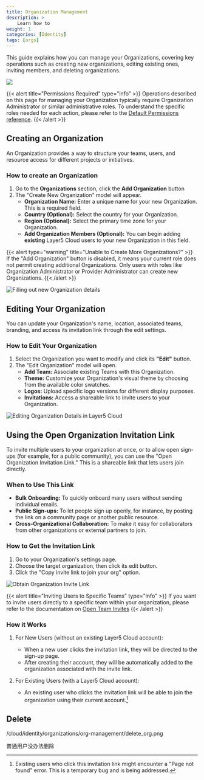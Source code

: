 ```yaml
---
title: Organization Management
description: >
    Learn how to 
weight: 1
categories: [Identity]
tags: [orgs]
---
```


This guide explains how you can manage your Organizations, covering key operations such as creating new organizations, editing existing ones, inviting members, and deleting organizations.

![](/cloud/identity/organizations/org-management/org_overview.png)

{{< alert title="Permissions Required" type="info" >}}
Operations described on this page for managing your Organization typically require Organization Administrator or similar administrative roles. To understand the specific roles needed for each action, please refer to the [Default Permissions reference](https://docs.layer5.io/cloud/reference/default-permissions/).
{{< /alert >}}

## Creating an Organization

An Organization provides a way to structure your teams, users, and resource access for different projects or initiatives.

### How to create an Organization

1.  Go to the **Organizations** section, click the **Add Organization** button
3.  The "Create New Organization" model will appear.
    -   **Organization Name:** Enter a unique name for your new Organization. This is a required field.
    -   **Country (Optional):** Select the country for your Organization.
    -   **Region (Optional):** Select the primary time zone for your Organization.
    -   **Add Organization Members (Optional):** You can begin adding **existing** Layer5 Cloud users to your new Organization in this field.

{{< alert type="warning" title="Unable to Create More Organizations?" >}}
If the "Add Organization" button is disabled, it means your current role does not permit creating additional Organizations. Only users with roles like Organization Administrator or Provider Administrator can create new Organizations.
{{< /alert >}}

![Filling out new Organization details](/cloud/identity/organizations/org-management/create_org.png)

## Editing Your Organization

You can update your Organization's name, location, associated teams, branding, and access its invitation link through the edit settings.

### How to Edit Your Organization

1.  Select the Organization you want to modify and click its **"Edit"** button.
2.  The "Edit Organization" model will open.
    -   **Add Team:** Associate existing Teams with this Organization.
    -   **Theme:** Customize your Organization's visual theme by choosing from the available color swatches.
    -   **Logos:** Upload specific logo versions for different display purposes.
    -   **Invitations:** Access a shareable link to invite users to your Organization.

![Editing Organization Details in Layer5 Cloud](/cloud/identity/organizations/org-management/edit_org.png)

## Using the Open Organization Invitation Link

To invite multiple users to your organization at once, or to allow open sign-ups (for example, for a public community), you can use the "Open Organization Invitation Link." This is a shareable link that lets users join directly.

### When to Use This Link
* **Bulk Onboarding:** To quickly onboard many users without sending individual emails.
* **Public Sign-ups:** To let people sign up openly, for instance, by posting the link on a community page or another public resource.
* **Cross-Organizational Collaboration:** To make it easy for collaborators from other organizations or external partners to join.

### How to Get the Invitation Link
1. Go to your Organization's settings page.
2. Choose the target organization, then click its edit button.
3. Click the "Copy invite link to join your org" option.

![Obtain Organization Invite Link](/cloud/identity/organizations/org-management/org_open_invite.gif)

{{< alert title="Inviting Users to Specific Teams" type="info" >}}
If you want to invite users directly to a specific team within your organization, please refer to the documentation on [Open Team Invites](https://docs.layer5.io/cloud/identity/teams/)
{{< /alert >}}

### How it Works

1.  For New Users (without an existing Layer5 Cloud account):
    * When a new user clicks the invitation link, they will be directed to the sign-up page.
    * After creating their account, they will be automatically added to the organization associated with the invite link.

2.  For Existing Users (with a Layer5 Cloud account):
    * An existing user who clicks the invitation link will be able to join the organization using their current account.[^1]


## Delete

/cloud/identity/organizations/org-management/delete_org.png

普通用户没办法删除

[^1]: Existing users who click this invitation link might encounter a "Page not found" error. This is a temporary bug and is being addressed.